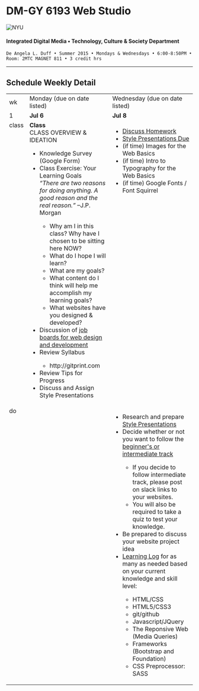 # DM-GY 6193 Web Studio

![NYU](http://ws2.polishedsolid.com/de/nyu_soe_logo.png)
#### Integrated Digital Media • Technology, Culture & Society Department

    De Angela L. Duff • Summer 2015 • Mondays & Wednesdays • 6:00-8:50PM • Room: 2MTC MAGNET 811 • 3 credit hrs

---

## Schedule Weekly Detail

<table>
<tr>
<td>wk</td>
<td>Monday (due on date listed)</td>
<td>Wednesday (due on date listed)</td>
</tr>
<!-- first week -->
<tr>
        <td valign="top" width="4%">1</td>
        <td valign="top" width="48%"><strong>Jul 6</strong></td>
        <td valign="top" width="48%"><strong>Jul 8</strong></td>
    </tr>
 <tr>
        <td valign="top">class</td>
        <td valign="top">
        <strong>Class</strong><br>CLASS OVERVIEW &amp; IDEATION 
<ul>
<li>Knowledge Survey (Google Form)</li>
<li>Class Exercise: Your Learning Goals<br><i>“There are two reasons for doing anything. A good reason and the real reason.”</i> –J.P. Morgan</li>
    <ul>
    <li>Why am I in this class? Why have I chosen to be sitting here NOW?</li>
    <li>What do I hope I will learn?</li> 
    <li>What are my goals?</li>
    <li>What content do I think will help me accomplish my learning goals?</li>
    <li>What websites have you designed &amp; developed?</li>
    </ul>
<li>Discussion of <a href="../dm6193_resources.md">job boards for web design and development</a></li>
<li>Review Syllabus</li>
    <ul>
    <li>http://gitprint.com</li>
    </ul>
<li>Review Tips for Progress</li>
<li>Discuss and Assign Style Presentations</li>
</ul></td>
<td valign="top">
<ul>
<li><a href="dm6193_weekly_detail_wk2_jul13.md">Discuss Homework</a></li>
<li><a href="../assignments/dm6193_style_presentations.md">Style Presentations Due</a></li>
<li>(if time) Images for the Web Basics</li>
<li>(if time) Intro to Typography for the Web Basics</li>
<li>(if time) Google Fonts / Font Squirrel</li>

</ul></td>
</tr>
<tr>
        <td valign="top">do</td>
        <td valign="top"></td>
        <td valign="top">
        <ul>
            <li>Research and prepare <a href="../assignments/dm6193_style_presentations.md">Style Presentations</a></li>
            <li>Decide whether or not you want to follow the <a href="../dm6193_projects.md">beginner's or intermediate track</a></li>
            <ul>
                <li>If you decide to follow intermediate track, please post on slack links to your websites.</li>
                <li>You will also be required to take a quiz to test your knowledge.</li>
            </ul>
            <li>Be prepared to discuss your website project idea</li>
            <li><a href="../assignments/dm6193_learning_logs.md">Learning Log</a> for as many as needed based on your current knowledge and skill level:</li>
                <ul>
                <li>HTML/CSS</li>
                <li>HTML5/CSS3</li>
                <li>git/github</li>
                <li>Javascript/JQuery</li>
                <li>The Reponsive Web (Media Queries)</li>
                <li>Frameworks (Bootstrap and Foundation)</li>
                <li>CSS Preprocessor: SASS</li>
                </ul>
        </ul></td>
</tr>
</table>